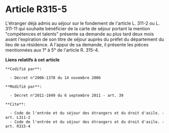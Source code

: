# Article R315-5

L'étranger déjà admis au séjour sur le fondement de l'article L. 311-2 ou L. 311-11 qui souhaite bénéficier de la carte de
séjour portant la mention "compétences et talents" présente sa demande au plus tard deux mois avant l'expiration de son titre
de séjour auprès du préfet du département du lieu de sa résidence. A l'appui de sa demande, il présente les pièces
mentionnées aux 1° à 5° de l'article R. 315-4.

**Liens relatifs à cet article**

	**Codifié par**:

	  - Décret n°2006-1378 du 14 novembre 2006

	**Modifié par**:

	  - Décret n°2011-1049 du 6 septembre 2011 - art. 39

	**Cite**:

	  - Code de l'entrée et du séjour des étrangers et du droit d'asile. - art. L311-2
	  - Code de l'entrée et du séjour des étrangers et du droit d'asile. - art. R315-4
